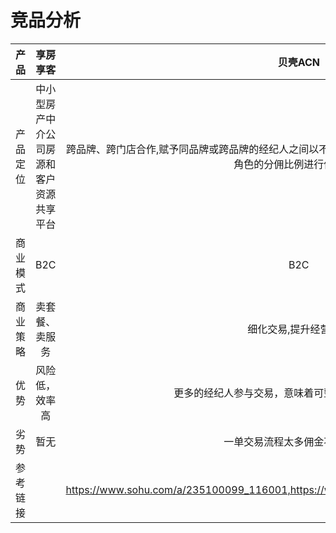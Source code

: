 # 竞品分析

| 产品 | 享房享客 | 贝壳ACN | 悟空找房-有房有客 |
| :-: | :-: | :-: | :-: |
| 产品定位 | 中小型房产中介公司房源和客户资源共享平台 | 跨品牌、跨门店合作,赋予同品牌或跨品牌的经纪人之间以不同的角色共同参与到一笔交易,成交后按照各个角色的分佣比例进行佣金分成 | 通过加盟实现开放、合作、共赢的共享体系，帮助经纪人在移动平台上实现拓客和房源管理 |
| 商业模式 | B2C | B2C | B2C |
| 商业策略 | 卖套餐、卖服务 | 细化交易,提升经营效率 | 提升经纪人获客率 |
| 优势 | 风险低，效率高 | 更多的经纪人参与交易，意味着可整合更多经纪人的资源 |  |
| 劣势 | 暂无 | 一单交易流程太多佣金不能得保证 |  |
| 参考链接 |  | https://www.sohu.com/a/235100099_116001,https://www.sohu.com/a/235636887_100032554 | https://house.qq.com/a/20160926/037870.htm,https://sh.focus.cn/zixun/e76f981b71d0cec3.html |
